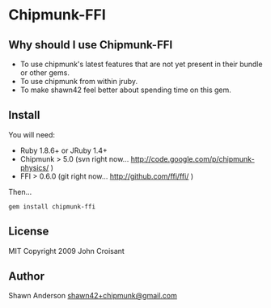 Chipmunk-FFI
====

Why should I use Chipmunk-FFI
----------------------

* To use chipmunk's latest features that are not yet present in their bundle or other gems.
* To use chipmunk from within jruby.
* To make shawn42 feel better about spending time on this gem.


Install
-------

You will need:

* Ruby 1.8.6+ or JRuby 1.4+
* Chipmunk > 5.0 (svn right now... http://code.google.com/p/chipmunk-physics/ )
* FFI > 0.6.0 (git right now... http://github.com/ffi/ffi/ )

Then...

    gem install chipmunk-ffi


License
-------

MIT
Copyright 2009 John Croisant


Author
------

Shawn Anderson <shawn42+chipmunk@gmail.com>
